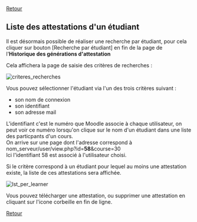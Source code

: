 [Retour](index.md)

## Liste des attestations d'un étudiant ##

Il est désormais possible de réaliser une recherche par étudiant, pour cela cliquer sur bouton [Recherche par étudiant] en fin de la page de 
l'**Historique des générations d'attestation**  
  
Cela affichera la page de saisie des critères de recherches :  

![criteres_recherches](https://user-images.githubusercontent.com/64774219/116049356-7ab58400-a676-11eb-9acd-775a355dd578.jpg)

Vous pouvez sélectionner l'étudiant via l'un des trois critères suivant :
  - son nom de connexion
  - son identifiant
  - son adresse mail

L'identifiant c'est le numéro que Moodle associe à chaque utilisateur, on peut voir ce numéro lorsqu'on clique sur le nom d'un étudiant dans une liste des particpants d'un cours.  
On arrive sur une page dont l'adresse correspond à nom_serveur/user/view.php?id=**58**&course=30  
Ici l'identifiant 58 est associé à l'utilisateur choisi.

Si le critère correspond à un étudiant pour lequel au moins une attestation existe, la liste de ces attestations sera affichée.  

![lst_per_learner](https://user-images.githubusercontent.com/64774219/116051286-b3eef380-a678-11eb-8995-bccfd3db581f.png)  

Vous pouvez télécharger une attestation, ou supprimer une attestation en cliquant sur l'icone corbeille en fin de ligne.


[Retour](index.md)

